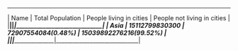  _____________________________________________________________________________________ 
|     Name | Total Population | People living in cities | People not living in cities |
|__________|__________________|_________________________|_____________________________|
|     Asia |   15112799830300 |      72907554084(0.48%) |      15039892276216(99.52%) |
|__________|__________________|_________________________|_____________________________|